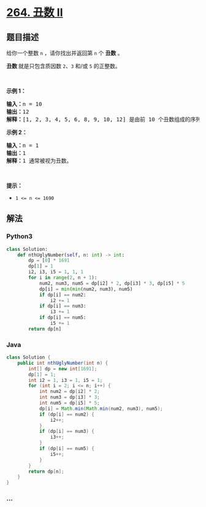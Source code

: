# [264. 丑数 II](https://leetcode-cn.com/problems/ugly-number-ii)



## 题目描述

<!-- 这里写题目描述 -->

<p>给你一个整数 <code>n</code> ，请你找出并返回第 <code>n</code> 个 <strong>丑数</strong> 。</p>

<p><strong>丑数 </strong>就是只包含质因数 <code>2</code>、<code>3</code> 和/或 <code>5</code> 的正整数。</p>

<p> </p>

<p><strong>示例 1：</strong></p>

<pre>
<strong>输入：</strong>n = 10
<strong>输出：</strong>12
<strong>解释：</strong>[1, 2, 3, 4, 5, 6, 8, 9, 10, 12] 是由前 10 个丑数组成的序列。
</pre>

<p><strong>示例 2：</strong></p>

<pre>
<strong>输入：</strong>n = 1
<strong>输出：</strong>1
<strong>解释：</strong>1 通常被视为丑数。
</pre>

<p> </p>

<p><strong>提示：</strong></p>

<ul>
	<li><code>1 <= n <= 1690</code></li>
</ul>


## 解法

<!-- 这里可写通用的实现逻辑 -->

<!-- tabs:start -->

### **Python3**

<!-- 这里可写当前语言的特殊实现逻辑 -->

```python
class Solution:
    def nthUglyNumber(self, n: int) -> int:
        dp = [0] * 1691
        dp[1] = 1
        i2, i3, i5 = 1, 1, 1
        for i in range(2, n + 1):
            num2, num3, num5 = dp[i2] * 2, dp[i3] * 3, dp[i5] * 5
            dp[i] = min(min(num2, num3), num5)
            if dp[i] == num2:
                i2 += 1
            if dp[i] == num3:
                i3 += 1
            if dp[i] == num5:
                i5 += 1
        return dp[n]
```

### **Java**

<!-- 这里可写当前语言的特殊实现逻辑 -->

```java
class Solution {
    public int nthUglyNumber(int n) {
        int[] dp = new int[1691];
        dp[1] = 1;
        int i2 = 1, i3 = 1, i5 = 1;
        for (int i = 2; i <= n; i++) {
            int num2 = dp[i2] * 2;
            int num3 = dp[i3] * 3;
            int num5 = dp[i5] * 5;
            dp[i] = Math.min(Math.min(num2, num3), num5);
            if (dp[i] == num2) {
                i2++;
            }
            if (dp[i] == num3) {
                i3++;
            } 
            if (dp[i] == num5) {
                i5++;
            }
        }
        return dp[n];
    }
}
```

### **...**

```

```

<!-- tabs:end -->
